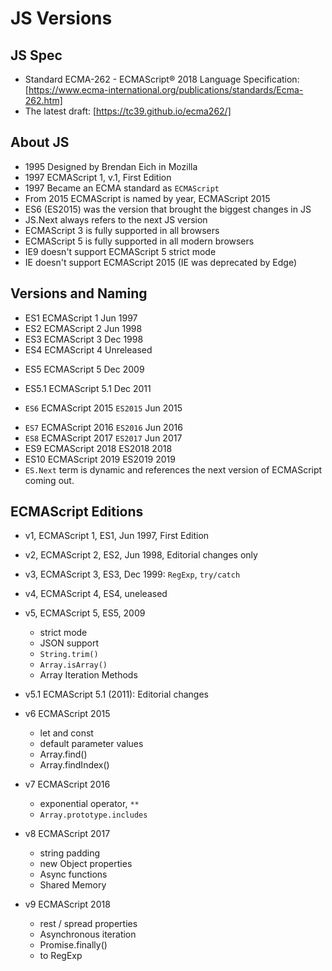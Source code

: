 # JS Versions

## JS Spec

* Standard ECMA-262 - ECMAScript® 2018 Language Specification:
  [https://www.ecma-international.org/publications/standards/Ecma-262.htm]
* The latest draft: [https://tc39.github.io/ecma262/]


## About JS
- 1995 Designed by Brendan Eich in Mozilla
- 1997 ECMAScript 1, v.1, First Edition
- 1997 Became an ECMA standard as `ECMAScript`
- From 2015 ECMAScript is named by year, ECMAScript 2015
- ES6 (ES2015) was the version that brought the biggest changes in JS
- JS.Next always refers to the next JS version
- ECMAScript 3 is fully supported in all browsers
- ECMAScript 5 is fully supported in all modern browsers
- IE9 doesn't support ECMAScript 5 strict mode
- IE doesn't support ECMAScript 2015 (IE was deprecated by Edge)


## Versions and  Naming

- ES1   ECMAScript 1                Jun 1997
- ES2   ECMAScript 2                Jun 1998
- ES3   ECMAScript 3                Dec 1998
- ES4   ECMAScript 4                Unreleased
* ES5   ECMAScript 5                Dec 2009
- ES5.1 ECMAScript 5.1              Dec 2011

* `ES6` ECMAScript 2015  `ES2015`   Jun 2015
- `ES7` ECMAScript 2016  `ES2016`   Jun 2016
- `ES8` ECMAScript 2017  `ES2017`   Jun 2017
- ES9   ECMAScript 2018   ES2018    2018
- ES10  ECMAScript 2019   ES2019    2019
- `ES.Next` term is dynamic and references the next version of ECMAScript coming out.


## ECMAScript Editions

- v1, ECMAScript 1, ES1, Jun 1997, First Edition
- v2, ECMAScript 2, ES2, Jun 1998, Editorial changes only
- v3, ECMAScript 3, ES3, Dec 1999: `RegExp`, `try/catch`
- v4, ECMAScript 4, ES4, uneleased
- v5, ECMAScript 5, ES5, 2009
  - strict mode
  - JSON support
  - `String.trim()`
  - `Array.isArray()`
  - Array Iteration Methods

- v5.1 ECMAScript 5.1 (2011): Editorial changes

* v6 ECMAScript 2015
  + let and const
  + default parameter values
  + Array.find()
  + Array.findIndex()

* v7 ECMAScript 2016
  + exponential operator, `**`
  + `Array.prototype.includes`

* v8 ECMAScript 2017
  + string padding
  + new Object properties
  + Async functions
  + Shared Memory

* v9 ECMAScript 2018
  + rest / spread properties
  + Asynchronous iteration
  + Promise.finally()
  + to RegExp

